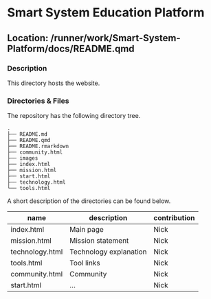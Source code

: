

# Smart System Education Platform

## Location: /runner/work/Smart-System-Platform/docs/README.qmd

### Description

This directory hosts the website.

### Directories & Files

The repository has the following directory tree.

    .
    ├── README.md
    ├── README.qmd
    ├── README.rmarkdown
    ├── community.html
    ├── images
    ├── index.html
    ├── mission.html
    ├── start.html
    ├── technology.html
    └── tools.html

A short description of the directories can be found below.

| name            | description            | contribution |
|-----------------|------------------------|--------------|
| index.html      | Main page              | Nick         |
| mission.html    | Mission statement      | Nick         |
| technology.html | Technology explanation | Nick         |
| tools.html      | Tool links             | Nick         |
| community.html  | Community              | Nick         |
| start.html      | …                      | Nick         |
